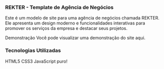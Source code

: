 ### REKTER - Template de Agência de Negócios
Este é um modelo de site para uma agência de negócios chamada REKTER. Ele apresenta um design moderno e funcionalidades interativas para promover os serviços da empresa e destacar seus projetos.

Demonstração
Você pode visualizar uma demonstração do site aqui.

### Tecnologias Utilizadas
HTML5
CSS3
JavaScript puro!
